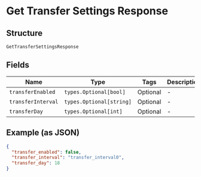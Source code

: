 
# Get Transfer Settings Response

## Structure

`GetTransferSettingsResponse`

## Fields

| Name | Type | Tags | Description |
|  --- | --- | --- | --- |
| `transferEnabled` | `types.Optional[bool]` | Optional | - |
| `transferInterval` | `types.Optional[string]` | Optional | - |
| `transferDay` | `types.Optional[int]` | Optional | - |

## Example (as JSON)

```json
{
  "transfer_enabled": false,
  "transfer_interval": "transfer_interval0",
  "transfer_day": 18
}
```

